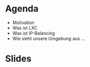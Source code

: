 Agenda
=======

* Motivation
* Was ist LXC
* Was ist IP-Balancing
* Wie sieht unsere Umgebung aus ...


Slides
======


